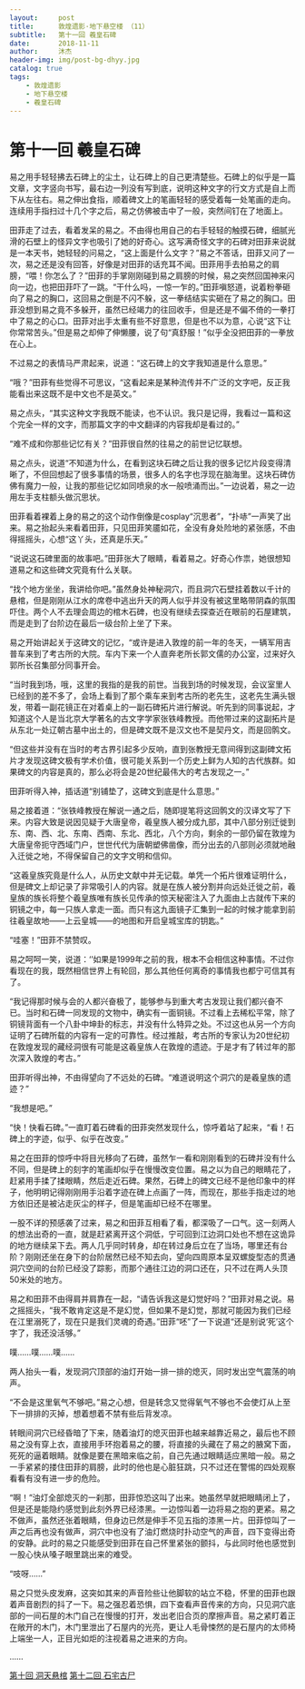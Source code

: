 ```yaml
---
layout:     post
title:      敦煌遗影·地下悬空楼 （11）
subtitle:   第十一回 羲皇石碑
date:       2018-11-11
author:     沐杰
header-img: img/post-bg-dhyy.jpg
catalog: true
tags:
    - 敦煌遗影
    - 地下悬空楼
    - 羲皇石碑
---
```

# 第十一回 羲皇石碑

易之用手轻轻拂去石碑上的尘土，让石碑上的自己更清楚些。石碑上的似乎是一篇文章，文字竖向书写，最右边一列没有写到底，说明这种文字的行文方式是自上而下从左往右。易之伸出食指，顺着碑文上的笔画轻轻的感受着每一处笔画的走向。连续用手指扫过十几个字之后，易之仿佛被击中了一般，突然间钉在了地面上。

田菲走了过去，看着发呆的易之。不由得也用自己的右手轻轻的触摸石碑，细腻光滑的石壁上的怪异文字也吸引了她的好奇心。这写满奇怪文字的石碑对田菲来说就是一本天书，她轻轻的问易之，“这上面是什么文字？”易之不答话，田菲又问了一次，易之还是没有回答，好像是对田菲的话充耳不闻。田菲用手去拍易之的肩膀，“喂！你怎么了？”田菲的手掌刚刚碰到易之肩膀的时候，易之突然回国神来闪向一边，也把田菲吓了一跳。“干什么吗，一惊一乍的。”田菲嗔怒道，说着粉拳砸向了易之的胸口，这回易之倒是不闪不躲，这一拳结结实实砸在了易之的胸口。田菲没想到易之竟不多躲开，虽然已经竭力的往回收手，但是还是不偏不倚的一拳打中了易之的心口。田菲对出手太重有些不好意思，但是也不以为意，心说“这下让你常常苦头。”但是易之却伸了伸懒腰，说了句“真舒服！”似乎全没把田菲的一拳放在心上。

不过易之的表情马严肃起来，说道：“这石碑上的文字我知道是什么意思。”

“哦？”田菲有些觉得不可思议，“这看起来是某种流传并不广泛的文字吧，反正我能看出来这既不是中文也不是英文。”

易之点头，“其实这种文字我既不能读，也不认识。我只是记得，我看过一篇和这个完全一样的文字，而那篇文字的中文翻译的内容我却是看过的。”

“难不成和你那些记忆有关？”田菲很自然的往易之的前世记忆联想。

易之点头，说道“不知道为什么，在看到这块石碑之后让我的很多记忆片段变得清晰了，不但回想起了很多事情的场景，很多人的名字也浮现在脑海里。这块石碑仿佛有魔力一般，让我的那些记忆如同喷泉的水一般喷涌而出。”一边说着，易之一边用左手支柱额头做沉思状。

田菲看着裸着上身的易之的这个动作倒像是cosplay“沉思者”，“扑哧”一声笑了出来。易之抬起头来看着田菲，只见田菲笑靥如花，全没有身处险地的紧张感，不由得摇摇头，心想“这丫头，还真是乐天。”

“说说这石碑里面的故事吧。”田菲张大了眼睛，看着易之。好奇心作祟，她很想知道易之和这些碑文究竟有什么关联。

“找个地方坐坐，我讲给你吧。”虽然身处神秘洞穴，而且洞穴石壁挂着数以千计的悬棺，但是刚刚从江水的席卷中逃出升天的两人似乎并没有被这里略带阴森的氛围吓住。两个人不去理会周边的棺木石碑，也没有继续去探查近在眼前的石屋建筑，而是走到了台阶边在最后一级台阶上坐了下来。

易之开始讲起关于这碑文的记忆，“或许是进入敦煌的前一年的冬天，一辆军用吉普车来到了考古所的大院。车内下来一个人直奔老所长郭文儒的办公室，过来好久郭所长召集部分同事开会。

“当时我到场，哦，这里的我指的是我的前世。当我到场的时候发现，会议室里人已经到的差不多了，会场上看到了那个乘车来到考古所的老先生，这老先生满头银发，带着一副花镜正在对着桌上的一副石碑拓片进行解说。听先到的同事说起，才知道这个人是当北京大学著名的古文字学家张铁峰教授。而他带过来的这副拓片是从东北一处辽朝古墓中出土的，但是碑文既不是汉文也不是契丹文，而是回鹘文。

“但这些并没有在当时的考古界引起多少反响，直到张教授无意间得到这副碑文拓片才发现这碑文极有学术价值，很可能关系到一个历史上鲜为人知的古代族群。如果碑文的内容是真的，那么必将会是20世纪最伟大的考古发现之一。”

田菲听得入神，插话道“别铺垫了，这碑文到底是什么意思。”

易之接着道：“张铁峰教授在解说一通之后，随即提笔将这回鹘文的汉译文写了下来。内容大致是说因见疑于大唐皇帝，羲皇族人被分成九部，其中八部分别迁徙到东、南、西、北、东南、西南、东北、西北，八个方向，剩余的一部仍留在敦煌为大唐皇帝扼守西域门户，世世代代为唐朝塑佛凿像，而分出去的八部则必须就地融入迁徙之地，不得保留自己的文字文明和信仰。

“这羲皇族究竟是什么人，从历史文献中并无记载。单凭一个拓片很难证明什么，但是碑文上却记录了非常吸引人的内容。就是在族人被分割并向远处迁徙之前，羲皇族的族长将整个羲皇族唯有族长见传承的惊天秘密注入了九面由上古就传下来的铜镜之中，每一只族人拿走一面。而只有这九面镜子汇集到一起的时候才能拿到前往羲皇故地——上云皇城——的地图和开启皇城宝库的钥匙。”

“哇塞！”田菲不禁赞叹。

易之呵呵一笑，说道：‘’如果是1999年之前的我，根本不会相信这种事情。不过你看现在的我，既然相信世界上有轮回，那么其他任何离奇的事情我也都宁可信其有了。

“我记得那时候与会的人都兴奋极了，能够参与到重大考古发现让我们都兴奋不已。当时和石碑一同发现的文物中，确实有一面铜镜。不过看上去稀松平常，除了铜镜背面有一个八卦中坤卦的标志，并没有什么特异之处。不过这也从另一个方向证明了石碑所载的内容有一定的可靠性。经过推敲，考古所的专家认为20世纪初在敦煌发现的藏经洞很有可能是这羲皇族人在敦煌的遗迹。于是才有了转过年的那次深入敦煌的考古。”

田菲听得出神，不由得望向了不远处的石碑。“难道说明这个洞穴的是羲皇族的遗迹？”

“我想是吧。”

“快！快看石碑。”一直盯着石碑看的田菲突然发现什么，惊呼着站了起来，“看！石碑上的字迹，似乎、似乎在改变。”

易之在田菲的惊呼中将目光移向了石碑，虽然乍一看和刚刚看到的石碑并没有什么不同，但是碑上的刻字的笔画却似乎在慢慢改变位置。易之以为自己的眼睛花了，赶紧用手揉了揉眼睛，然后走近石碑。果然，石碑上的碑文已经不是他印象中的样子，他明明记得刚刚用手沿着字迹在碑上点画了一阵，而现在，那些手指走过的地方依旧还是被沾走灰尘的样子，但是笔画却已经不在哪里。

一股不详的预感袭了过来，易之和田菲互相看了看，都深吸了一口气。这一刻两人的想法出奇的一直，就是赶紧离开这个洞低，宁可回到江边洞口处也不想在这诡异的地方继续呆下去。两人几乎同时转身，却在转过身后立在了当场，哪里还有台阶？刚刚还坐在身下的台阶居然已经不知去向，望向四周原本呈双螺旋型态的贯通洞穴空间的台阶已经没了踪影，而那个通往江边的洞口还在，只不过在两人头顶50米处的地方。

易之和田菲不由得肩并肩靠在一起，“请告诉我这是幻觉好吗？”田菲对易之说。易之摇摇头，“我不敢肯定这是不是幻觉，但如果不是幻觉，那就可能因为我们已经在江里溺死了，现在只是我们灵魂的奇遇。”田菲“呸”了一下说道“还是别说‘死’这个字了，我还没活够。”

噗……噗……噗……

两人抬头一看，发现洞穴顶部的油灯开始一排一排的熄灭，同时发出空气震荡的响声。

“不会是这里氧气不够吧。”易之心想，但是转念又觉得氧气不够也不会使灯从上至下一排排的灭掉，想着想着不禁有些后背发凉。

转眼间洞穴已经昏暗了下来，随着油灯的熄灭田菲也越来越靠近易之，最后也不顾易之没有穿上衣，直接用手环抱着易之的腰，将直接的头藏在了易之的腋窝下面，死死的逼着眼睛。就像是要在黑暗来临之前，自己先通过眼睛适应黑暗一般。易之一手紧紧的搂住田菲的肩膀，此时的他也是心脏狂跳，只不过还在警惕的四处观察看看有没有进一步的危险。

“啊！”油灯全部熄灭的一刹那，田菲惊恐这叫了出来。她虽然早就把眼睛闭上了，但是还是能隐约感觉到此刻外界已经漆黑。一边惊叫着一边将易之抱的更紧。易之不做声，虽然还张着眼睛，但身边已然是伸手不见五指的漆黑一片。田菲惊叫了一声之后再也没有做声，洞穴中也没有了油灯燃烧时扑动空气的声音，四下变得出奇的安静。此时的易之只能感受到田菲在自己怀里紧张的颤抖，与此同时他也感觉到一股心快从嗓子眼里跳出来的难受。

“吱呀……”

易之只觉头皮发麻，这突如其来的声音险些让他脚软的站立不稳，怀里的田菲也跟着声音剧烈的抖了一下。易之强忍着恐惧，四下查看声音传来的方向，只见洞穴底部的一间石屋的木门自己在慢慢的打开，发出老旧合页的摩擦声音。易之紧盯着正在敞开的木门，木门里泄出了石屋内的光亮，更让人毛骨悚然的是石屋内的太师椅上端坐一人，正目光如炬的注视着易之进来的方向。

……

[第十回 洞天悬棺](http://www.jianshu.com/p/97760f9c2c5d)
[第十二回 石宅古尸](http://www.jianshu.com/p/90f9054a6b13)
